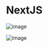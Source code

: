 # NextJS

![image](https://user-images.githubusercontent.com/86184667/181417107-0ddffb1d-1b3a-40f5-aa8f-a9d237865a8e.png)

![image](https://user-images.githubusercontent.com/86184667/181417161-8f10a130-12e8-40fe-830a-f464068365cd.png)

